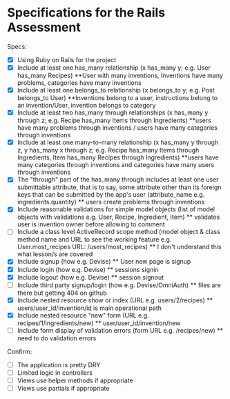 # Specifications for the Rails Assessment

Specs:
- [x] Using Ruby on Rails for the project
- [X] Include at least one has_many relationship (x has_many y; e.g. User has_many Recipes) 
        **User with many inventions, Inventions have many problems, categories have many inventions 
- [X] Include at least one belongs_to relationship (x belongs_to y; e.g. Post belongs_to User)
        **Inventions belong to a user, instructions belong to an invention/User, invention belongs to category 
- [X] Include at least two has_many through relationships (x has_many y through z; e.g. Recipe has_many Items through Ingredients)
        **users have many problems through inventions / users have many categories through inventions 
- [X] Include at least one many-to-many relationship (x has_many y through z, y has_many x through z; e.g. Recipe has_many Items through Ingredients, Item has_many Recipes through Ingredients)
        **users have many categories through inventions and categories have many users through inventions 
- [X] The "through" part of the has_many through includes at least one user submittable attribute, that is to say, some attribute other than its foreign keys that can be submitted by the app's user (attribute_name e.g. ingredients.quantity)
        ** users create problems through inventions
- [X] Include reasonable validations for simple model objects (list of model objects with validations e.g. User, Recipe, Ingredient, Item)
        ** validates user is invention owner before allowing to comment
- [ ] Include a class level ActiveRecord scope method (model object & class method name and URL to see the working feature e.g. User.most_recipes URL: /users/most_recipes)
        ** I don't understand this what lesson/s are covered        
- [X] Include signup (how e.g. Devise)
        ** User new page is signup 
- [X] Include login (how e.g. Devise)
        ** sessions signin
- [X] Include logout (how e.g. Devise)
        ** session signout
- [ ] Include third party signup/login (how e.g. Devise/OmniAuth)
        ** files are there but getting 404 on github
- [X] Include nested resource show or index (URL e.g. users/2/recipes)
        ** users/user_id/invention/id is main operational path
- [X] Include nested resource "new" form (URL e.g. recipes/1/ingredients/new)
        ** user/user_id/invention/new
- [ ] Include form display of validation errors (form URL e.g. /recipes/new)
        ** need to do validation errors 

Confirm:
- [ ] The application is pretty DRY
- [ ] Limited logic in controllers
- [ ] Views use helper methods if appropriate
- [ ] Views use partials if appropriate

